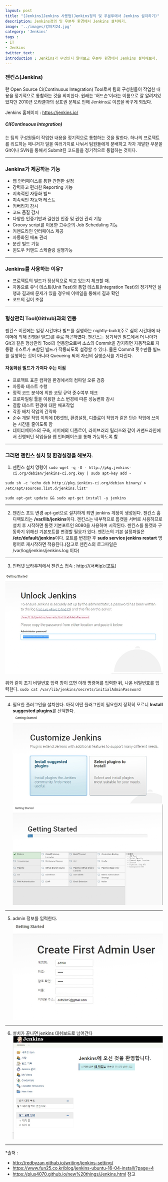 ```yaml
---
layout: post
title: "[Jenkins]Jenkins 사용법(Jenkins정의 및 우분투에서 Jenkins 설치하기)"
description: Jenkins정의 및 우분투 환경에서 Jenkins 설치하기.
image: '../images/강아지24.jpg'
category: 'Jenkins'
tags : 
- IT
- Jenkins
twitter_text: 
introduction : Jenkins가 무엇인지 알아보고 우분투 환경에서 Jenkins 설치해보자.
---
```

### 젠킨스(Jenkins)
란 Open Source Ci(Continuous Integration) Tool로써 팀의 구성원들이 작업한 내용을 정기적으로 통합하는 것을 의미한다. 원래는 '허드슨'이라는 이름으로 잘 알려져있었지만 2010년 오라클과의 상표권 문제로 인해 Jenkins로 이름을 바꾸게 되었다.

Jenkins 홈페이지 : <https://jenkins.io/>




##### CI(Continuous Integration)
는 팀의 구성원들이 작업한 내용을 정기적으로 통합하는 것을 말한다. 하나의 프로젝트를 리드하는 매니저가 일을 여러가지로 나눠서 팀원들에게 분배하고 각자 개발한 부분을 Git이나 SVN을 통해서 Submit된 코드들을 정기적으로 통합하는 것이다. 




_ _ _




### Jenkins가 제공하는 기능
- 웹 인터페이스를 통한 간편한 설정
- 강력하고 편리한 Reporting 기능
- 지속적인 자동화 빌드
- 지속적인 자동화 테스트
- 커버리지 감시
- 코드 품질 감시
- 다양한 인증기반과 결한한 인증 및 권한 관리 기능
- Groovy script를 이용한 고수준의 Job Scheduling 기능
- 커멘드라인 인터페이스 제공
- 자동화된 배포 관리
- 분산 빌드 기능
- 윈도우 커맨드 스케쥴링 실행가능




_ _ _


### Jenkins를 사용하는 이유?
- 프로젝트의 빌드가 정상적으로 되고 있는지 체크할 때.
- 자동으로 유닉 테스트(Unit Test)와 통합 테스트(Integration Test)의 정기적인 실행과 결과에 문제가 있을 경우에 이메일을 통해서 결과 확인
- 코드의 길이 조절




_ _ _


### 형상관리 Tool(Github)과의 연동

젠킨스 이전에는 일정 시간마다 빌드를 실행하는 nightly-build(주로 심야 시간대에 타이머에 의해 진행된 빌드)를 주로 하곤하였다. 젠킨스는 정기적인 빌드에서 더 나아가 Git과 같은 형상관리 Tool과 연동함으로써 소스의 Commit을 감지하면 자동적으로 자동홭 ㅔ스트가 포함된 빌드가 작동되도록 설정할 수 있다. 물론 Commit 횟수만큼 빌드를 실행하는 것이 아니라 Queueing 되어 자신의 실행순서를 기다린다.

#### 자동화된 빌드가 가져다 주는 이점
- 프로젝트 표준 컴파일 환경에서의 컴파일 오류 검증
- 자동화 테스트 수행
- 정적 코드 분석에 의한 코딩 규약 준수여부 체크
- 프로파일링 툴을 이용한 소스 변경에 따른 성능변화 감시
- 결합 테스트 환경에 대한 배포작업
- 각종 배치 작업의 간략화
- 순수 개발 작업 이외에 DB셋업, 환경설정, 디플로이 작업과 같은 단순 작업에 쓰이는 시간을 줄이도록 함
- 데이터베이스의 구축, 서버에의 디플로이, 라이브러리 릴리즈와 같이 커맨드라인에서 진행되던 작업들을 웹 인터페이스를 통해 가능하도록 함




_ _ _



### 그러면 젠킨스 설치 및 환경설정을 해보자.




1) 젠킨스 설치 명령어
`sudo wget -q -O - http://pkg.jenkins-ci.org/debian/jenkins-ci.org.key | sudo apt-key add -`

`sudo sh -c 'echo deb http://pkg.jenkins-ci.org/debian binary/ > /etc/apt/sources.list.d/jenkins.list'`

`sudo apt-get update && sudo apt-get install -y jenkins`



_ _ _



2) 젠킨스 포트 변경
apt-get으로 설치하게 되면 jenkins 계정이 생성된다. 젠킨스 홈 디렉토리는 **/var/lib/jenkins**이다. 젠킨스는 내부적으로 톰캣을 서버로 사용하므로 설치 후 시작하면 톰캣 기본포트인 8080을 사용하며 시작된다. 젠킨스를 톰캣과 구동하기 위해선 기본포트를 변경할 필요가 있다. 
젠킨스의 기본 설정파일은 **/etc/default/jenkins**이다. 포트를 변경한 후 **sudo service jenkins restart** 명령어로 재시작하면 적용된다.(참고로 젠킨스의 로그파일은 /var/log/jenkins/jenkins.log 이다)



_ _ _



3) 인터넷 브라우저에서 젠킨스 접속 : http://(서버ip):(포트)

![첫번째이미지](../images/jenkins_20190216_1.jpg)

위와 같이 초기 비밀번호 입력 창이 뜨면 아래 명령어를 입력한 뒤, 나온 비밀번호를 입력한다.
`sudo cat /var/lib/jenkins/secrets/initialAdminPassword`

_ _ _



4) 필요한 플러그인을 설치한다. 아직 어떤 플러그인이 필요한지 정확히 모르니 **Install suggested plugins**를 선택한다.
![두번째이미지](../images/jenkins_20190216_2.jpg)
![세번째이미지](../images/jenkins_20190216_3.jpg)




_ _ _



5) admin 정보를 입력한다.
![네번째이미지](../images/jenkins_20190216_4.jpg)



_ _ _



6) 설치가 끝나면 jenkins 대쉬보드로 넘어간다
![네번째이미지](../images/jenkins_20190216_5.jpg)


_ _ _


*출처 : 
- <http://redbyzan.github.io/writing/jenkins-setting/>
- <https://www.fun25.co.kr/blog/jenkins-ubuntu-16-04-install/?page=4>
- <https://plus4070.github.io/new%20things/Jenkins.html>
참고
